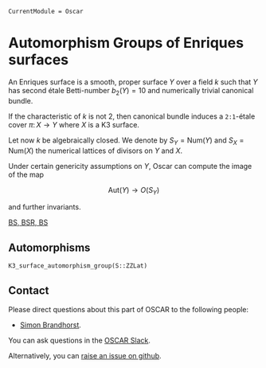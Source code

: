 ```@meta
CurrentModule = Oscar
```

# Automorphism Groups of Enriques surfaces

An Enriques surface is a smooth, proper surface $Y$ over a field $k$ 
such that $Y$ has second étale Betti-number $b_2(Y)=10$ and numerically 
trivial canonical bundle. 

If the characteristic of $k$ is not $2$, then canonical bundle induces a ``2:1``-étale cover 
$\pi \colon X \to Y$ where $X$ is a K3 surface. 

Let now $k$ be algebraically closed. We denote by $S_Y = \mathrm{Num}(Y)$
and $S_X = \mathrm{Num}(X)$ the numerical lattices of divisors on $Y$ and $X$. 

Under certain genericity assumptions on $Y$, Oscar can compute the image of the map
```math
\mathrm{Aut}(Y) \to O(S_Y)
```
and further invariants. 

[BS, BSR, BS](@cite)
## Automorphisms

```@docs
K3_surface_automorphism_group(S::ZZLat)
```

## Contact

Please direct questions about this part of OSCAR to the following people:
* [Simon Brandhorst](https://www.math.uni-sb.de/ag/brandhorst/index.php?lang=en).

You can ask questions in the [OSCAR Slack](https://www.oscar-system.org/community/#slack).

Alternatively, you can [raise an issue on github](https://www.oscar-system.org/community/#how-to-report-issues).
